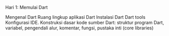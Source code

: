 Hari 1: Memulai Dart

Mengenal Dart
Ruang lingkup aplikasi Dart
Instalasi Dart
Dart tools
Konfigurasi IDE.
Konstruksi dasar kode sumber Dart: struktur program Dart, variabel, pengendali alur, komentar, fungsi, pustaka inti (core libraries)